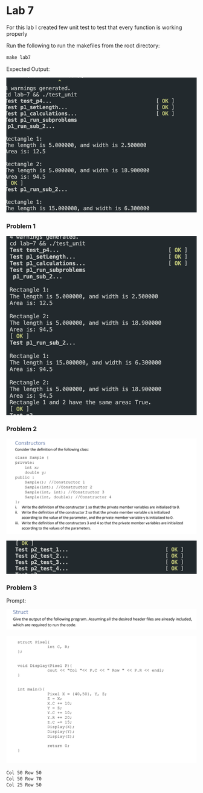 # Lab 7

For this lab I created few unit test to test that every function is working properly


Run the following to run the makefiles from the root directory:


```makefile
make lab7
```

Expected Output:

![](./../img/2022-11-09-20-16-44.png)


### Problem 1

![](./../img/2022-11-09-20-27-15.png)

### Problem 2

![](./../img/2022-11-09-20-40-05.png)

![](./../img/2022-11-09-20-39-33.png)


### Problem 3

Prompt:

![](./../img/2022-11-09-20-18-49.png)

![](./../img/2022-11-09-20-18-59.png)

```
Col 50 Row 50
Col 50 Row 70
Col 25 Row 50
```





